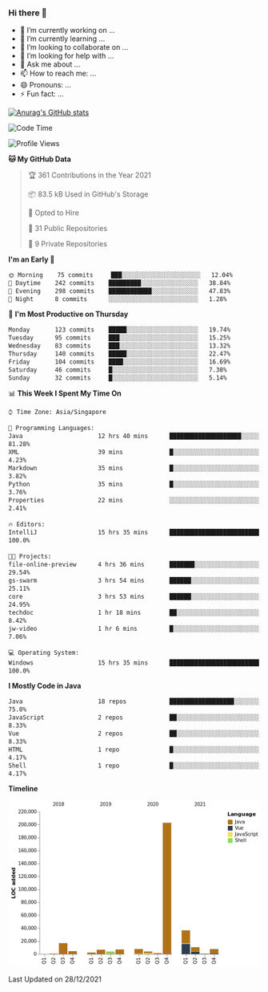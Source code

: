 ### Hi there 👋

- 🔭 I’m currently working on ...
- 🌱 I’m currently learning ...
- 👯 I’m looking to collaborate on ...
- 🤔 I’m looking for help with ...
- 💬 Ask me about ...
- 📫 How to reach me: ...
- 😄 Pronouns: ...
- ⚡ Fun fact: ...

[![Anurag's GitHub stats](https://github-readme-stats.vercel.app/api?username=xiumu2017&show_icons=true&theme=radical)](https://github.com/anuraghazra/github-readme-stats)

<!--
**xiumu2017/xiumu2017** is a ✨ _special_ ✨ repository because its `README.md` (this file) appears on your GitHub profile.

Here are some ideas to get you started:

- 🔭 I’m currently working on ...
- 🌱 I’m currently learning ...
- 👯 I’m looking to collaborate on ...
- 🤔 I’m looking for help with ...
- 💬 Ask me about ...
- 📫 How to reach me: ...
- 😄 Pronouns: ...
- ⚡ Fun fact: ...
-->

<!--START_SECTION:waka-->
![Code Time](http://img.shields.io/badge/Code%20Time-172%20hrs%2052%20mins-blue)

![Profile Views](http://img.shields.io/badge/Profile%20Views-0-blue)

**🐱 My GitHub Data** 

> 🏆 361 Contributions in the Year 2021
 > 
> 📦 83.5 kB Used in GitHub's Storage 
 > 
> 💼 Opted to Hire
 > 
> 📜 31 Public Repositories 
 > 
> 🔑 9 Private Repositories  
 > 
**I'm an Early 🐤** 

```text
🌞 Morning    75 commits     ███░░░░░░░░░░░░░░░░░░░░░░   12.04% 
🌆 Daytime    242 commits    █████████░░░░░░░░░░░░░░░░   38.84% 
🌃 Evening    298 commits    ████████████░░░░░░░░░░░░░   47.83% 
🌙 Night      8 commits      ░░░░░░░░░░░░░░░░░░░░░░░░░   1.28%

```
📅 **I'm Most Productive on Thursday** 

```text
Monday       123 commits    █████░░░░░░░░░░░░░░░░░░░░   19.74% 
Tuesday      95 commits     ███░░░░░░░░░░░░░░░░░░░░░░   15.25% 
Wednesday    83 commits     ███░░░░░░░░░░░░░░░░░░░░░░   13.32% 
Thursday     140 commits    █████░░░░░░░░░░░░░░░░░░░░   22.47% 
Friday       104 commits    ████░░░░░░░░░░░░░░░░░░░░░   16.69% 
Saturday     46 commits     █░░░░░░░░░░░░░░░░░░░░░░░░   7.38% 
Sunday       32 commits     █░░░░░░░░░░░░░░░░░░░░░░░░   5.14%

```


📊 **This Week I Spent My Time On** 

```text
⌚︎ Time Zone: Asia/Singapore

💬 Programming Languages: 
Java                     12 hrs 40 mins      ████████████████████░░░░░   81.28% 
XML                      39 mins             █░░░░░░░░░░░░░░░░░░░░░░░░   4.23% 
Markdown                 35 mins             █░░░░░░░░░░░░░░░░░░░░░░░░   3.82% 
Python                   35 mins             █░░░░░░░░░░░░░░░░░░░░░░░░   3.76% 
Properties               22 mins             ░░░░░░░░░░░░░░░░░░░░░░░░░   2.41%

🔥 Editors: 
IntelliJ                 15 hrs 35 mins      █████████████████████████   100.0%

🐱‍💻 Projects: 
file-online-preview      4 hrs 36 mins       ███████░░░░░░░░░░░░░░░░░░   29.54% 
gs-swarm                 3 hrs 54 mins       ██████░░░░░░░░░░░░░░░░░░░   25.11% 
core                     3 hrs 53 mins       ██████░░░░░░░░░░░░░░░░░░░   24.95% 
techdoc                  1 hr 18 mins        ██░░░░░░░░░░░░░░░░░░░░░░░   8.42% 
jw-video                 1 hr 6 mins         █░░░░░░░░░░░░░░░░░░░░░░░░   7.06%

💻 Operating System: 
Windows                  15 hrs 35 mins      █████████████████████████   100.0%

```

**I Mostly Code in Java** 

```text
Java                     18 repos            ██████████████████░░░░░░░   75.0% 
JavaScript               2 repos             ██░░░░░░░░░░░░░░░░░░░░░░░   8.33% 
Vue                      2 repos             ██░░░░░░░░░░░░░░░░░░░░░░░   8.33% 
HTML                     1 repo              █░░░░░░░░░░░░░░░░░░░░░░░░   4.17% 
Shell                    1 repo              █░░░░░░░░░░░░░░░░░░░░░░░░   4.17%

```


**Timeline**

![Chart not found](https://raw.githubusercontent.com/xiumu2017/xiumu2017/main/charts/bar_graph.png) 


 Last Updated on 28/12/2021
<!--END_SECTION:waka-->
